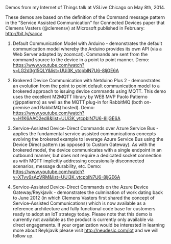 Demos from my Internet of Things talk at VSLive Chicago on May 8th, 2014.

These demos are based on the definition of the Command message pattern in the "Service Assisted Communication" for Connected Devices paper that Clemens Vasters (@clemensv) at Microsoft published in February: http://bit.ly/saccv

1. Default Communication Model with Arduino - demonstrates the default communication model whereby the Arduino provides its own API (via a Web Server adapted by zoomcat). Commands are sent from the command source to the device in a point to point manner. Demo: https://www.youtube.com/watch?v=LG2d3g15QLY&list=UUi3K_ytcpblN7U6-8ljGE6A

2. Brokered Device Communication with Netduino Plus 2 - demonstrates an evolution from the point to point default communication model to a brokered approach to issuing device commands using MQTT. This demo uses the excellent M2MQTT library by WEB MVP Paolo Patierno (@ppatierno) as well as the MQTT plug-in for RabbitMQ (both on-premise and RabbitMQ hosted). Demo: https://www.youtube.com/watch?v=H1K6AAO2ed8&list=UUi3K_ytcpblN7U6-8ljGE6A

3. Service-Assisted Device-Direct Commands over Azure Service Bus - applies the fundamental service assisted communications concepts evolving the brokered example to leverage Azure Service Bus using the Device Direct pattern (as opposed to Custom Gateway). As with the brokered model, the device communicates with a single endpoint in an outbound manner, but does not require a dedicated socket connection as with MQTT implicitly addressing occasionally disconnected scenarios, message durability, etc. Demo: https://www.youtube.com/watch?v=XTvv6sAzVRM&list=UUi3K_ytcpblN7U6-8ljGE6A

4. Service-Assisted Device-Direct Commands on the Azure Device Gateway/Reykjavik - demonstrates the culmination of work dating back to June 2012 (in which Clemens Vasters first shared the concept of Service-Assisted Communications) which is now available as a reference architecture and fully functional code base for customers ready to adopt an IoT strategy today. Please note that this demo is currently not available as the product is currently only available via direct engagements. If your organization would be interested in learning more about Reykjavik please visit http://neudesic.com/iot and we will follow up.  
